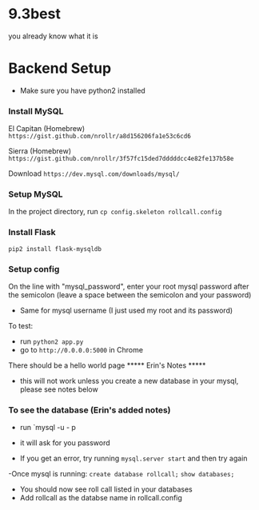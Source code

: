 # 9.3best
you already know what it is

# Backend Setup
- Make sure you have python2 installed

### Install MySQL

El Capitan (Homebrew)
`https://gist.github.com/nrollr/a8d156206fa1e53c6cd6`

Sierra (Homebrew)
`https://gist.github.com/nrollr/3f57fc15ded7dddddcc4e82fe137b58e`

Download
`https://dev.mysql.com/downloads/mysql/`

### Setup MySQL

In the project directory, run
`cp config.skeleton rollcall.config`


### Install Flask
`pip2 install flask-mysqldb`


### Setup config

On the line with "mysql_password", enter your root mysql password after the semicolon (leave a space between the semicolon and your password) 
- Same for mysql username (I just used my root and its password)

To test:
- run `python2 app.py`
- go to `http://0.0.0.0:5000` in Chrome

There should be a hello world page
***** Erin's Notes *****
- this will not work unless you create a new database in your mysql, please see notes below 

### To see the database (Erin's added notes)

- run `mysql -u <username> - p
- it will ask for you password

- If you get an error, try running `mysql.server start` and then try again 

-Once mysql is running: 
	`create database rollcall;`
	`show databases;`
- You should now see roll call listed in your databases
- Add rollcall as the databse name in rollcall.config
